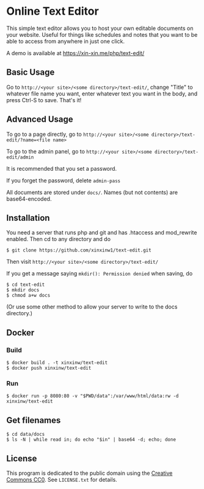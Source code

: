 # Online Text Editor

This simple text editor allows you to host your own editable documents on your website.
Useful for things like schedules and notes that you want to be able to access from anywhere in just one click.

A demo is available at https://xin-xin.me/php/text-edit/

## Basic Usage

Go to `http://<your site>/<some directory>/text-edit/`, change "Title" to whatever file name you want, enter whatever text you want in the body, and press Ctrl-S to save. That's it!

## Advanced Usage

To go to a page directly, go to `http://<your site>/<some directory>/text-edit/?name=<file name>`

To go to the admin panel, go to `http://<your site>/<some directory>/text-edit/admin`

It is recommended that you set a password.

If you forget the password, delete `admin-pass`

All documents are stored under `docs/`. Names (but not contents) are base64-encoded.

## Installation

You need a server that runs php and git and has .htaccess and mod_rewrite enabled. Then cd to any directory and do

```
$ git clone https://github.com/xinxinw1/text-edit.git
```

Then visit `http://<your site>/<some directory>/text-edit/`

If you get a message saying `mkdir(): Permission denied` when saving, do

```
$ cd text-edit
$ mkdir docs
$ chmod a+w docs
```

(Or use some other method to allow your server to write to the docs directory.)

## Docker

### Build

```
$ docker build . -t xinxinw/text-edit
$ docker push xinxinw/text-edit
```

### Run

```
$ docker run -p 8080:80 -v "$PWD/data":/var/www/html/data:rw -d xinxinw/text-edit
```

## Get filenames

```
$ cd data/docs
$ ls -N | while read in; do echo "$in" | base64 -d; echo; done
```

## License

This program is dedicated to the public domain using the [Creative Commons CC0](http://creativecommons.org/publicdomain/zero/1.0/). See `LICENSE.txt` for details.
